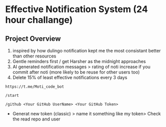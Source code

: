 # Effective Notification System (24 hour challange)
                    
## Project Overview 

   1. inspired by how dulingo notification kept me the most consistant better than other resources
   2. Gentle reminders first / get Harsher as the midnight approaches
   3. AI generated notification messages > rating of noti increase if you commit after noti (more likely to be reuse for other users too)
   4. Delete 15% of least effective notifications every 3 days

```
https://t.me/Moti_code_bot
```

```
/start
```
```
/github <Your GitHub UserName> <Your GitHub Token>
```
- Generat new token (classic) > 
name it something like my token>
Check the read repo and user
